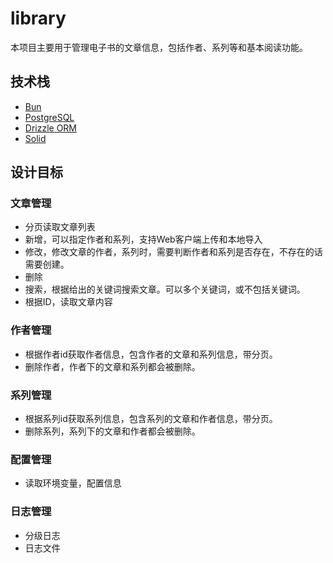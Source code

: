 # library
本项目主要用于管理电子书的文章信息，包括作者、系列等和基本阅读功能。

## 技术栈
- [Bun](https://bun.sh/)
- [PostgreSQL](https://www.postgresql.org/)
- [Drizzle ORM](https://drizzle-orm.netlify.app/)
- [Solid](https://docs.solidjs.com/)

## 设计目标
### 文章管理
- 分页读取文章列表
- 新增，可以指定作者和系列，支持Web客户端上传和本地导入
- 修改，修改文章的作者，系列时，需要判断作者和系列是否存在，不存在的话需要创建。
- 删除
- 搜索，根据给出的关键词搜索文章。可以多个关键词，或不包括关键词。
- 根据ID，读取文章内容

### 作者管理
- 根据作者id获取作者信息，包含作者的文章和系列信息，带分页。
- 删除作者，作者下的文章和系列都会被删除。

### 系列管理
- 根据系列id获取系列信息，包含系列的文章和作者信息，带分页。
- 删除系列，系列下的文章和作者都会被删除。

### 配置管理
- 读取环境变量，配置信息

### 日志管理
- 分级日志
- 日志文件
